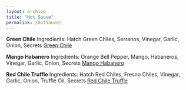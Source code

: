 ```yaml
---
layout: archive
title: "Hot Sauce"
permalink: /hotSauce/
---
```



**Green Chile**
Ingredients: Hatch Green Chiles, Serranos, Vinegar, Garlic, Onion, Secrets
[Green Chile](/images/greenChile.png)


**Mango Habanero**
Ingredients: Orange Bell Pepper, Mango, Habaneros, Vinegar, Garlic, Onion, Secrets
[Mango Habanero](/images/mangoHabanero.png)

**Red Chile Truffle**
Ingredients: Hatch Red Chiles, Fresno Chiles, Vinegar, Garlic, Onion, Truffle Oil, Secrets
[Red Chile Truffle](/images/mangoHabanero.png)